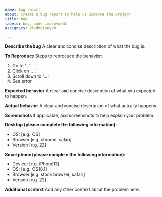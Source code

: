 ```yaml
---
name: Bug report
about: Create a bug report to help us improve the project
title: bug
labels: bug, code improvment
assignees: vladkoisnych

---
```


**Describe the bug**
A clear and concise description of what the bug is.

**To Reproduce**
Steps to reproduce the behavior:
1. Go to '...'
2. Click on '....'
3. Scroll down to '....'
4. See error

**Expected behavior**
A clear and concise description of what you expected to happen.

**Actual behavior**
A clear and concise description of what actually happens.

**Screenshots**
If applicable, add screenshots to help explain your problem.

**Desktop (please complete the following information):**
 - OS: [e.g. iOS]
 - Browser [e.g. chrome, safari]
 - Version [e.g. 22]

**Smartphone (please complete the following information):**
 - Device: [e.g. iPhone13]
 - OS: [e.g. iOS18.1]
 - Browser [e.g. stock browser, safari]
 - Version [e.g. 22]

**Additional context**
Add any other context about the problem here.
